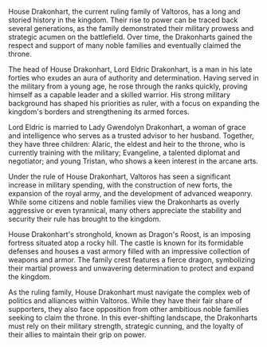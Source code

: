 House Drakonhart, the current ruling family of Valtoros, has a long and storied history in the kingdom. Their rise to power can be traced back several generations, as the family demonstrated their military prowess and strategic acumen on the battlefield. Over time, the Drakonharts gained the respect and support of many noble families and eventually claimed the throne.

The head of House Drakonhart, Lord Eldric Drakonhart, is a man in his late forties who exudes an aura of authority and determination. Having served in the military from a young age, he rose through the ranks quickly, proving himself as a capable leader and a skilled warrior. His strong military background has shaped his priorities as ruler, with a focus on expanding the kingdom's borders and strengthening its armed forces.

Lord Eldric is married to Lady Gwendolyn Drakonhart, a woman of grace and intelligence who serves as a trusted advisor to her husband. Together, they have three children: Alaric, the eldest and heir to the throne, who is currently training with the military; Evangeline, a talented diplomat and negotiator; and young Tristan, who shows a keen interest in the arcane arts.

Under the rule of House Drakonhart, Valtoros has seen a significant increase in military spending, with the construction of new forts, the expansion of the royal army, and the development of advanced weaponry. While some citizens and noble families view the Drakonharts as overly aggressive or even tyrannical, many others appreciate the stability and security their rule has brought to the kingdom.

House Drakonhart's stronghold, known as Dragon's Roost, is an imposing fortress situated atop a rocky hill. The castle is known for its formidable defenses and houses a vast armory filled with an impressive collection of weapons and armor. The family crest features a fierce dragon, symbolizing their martial prowess and unwavering determination to protect and expand the kingdom.

As the ruling family, House Drakonhart must navigate the complex web of politics and alliances within Valtoros. While they have their fair share of supporters, they also face opposition from other ambitious noble families seeking to claim the throne. In this ever-shifting landscape, the Drakonharts must rely on their military strength, strategic cunning, and the loyalty of their allies to maintain their grip on power.